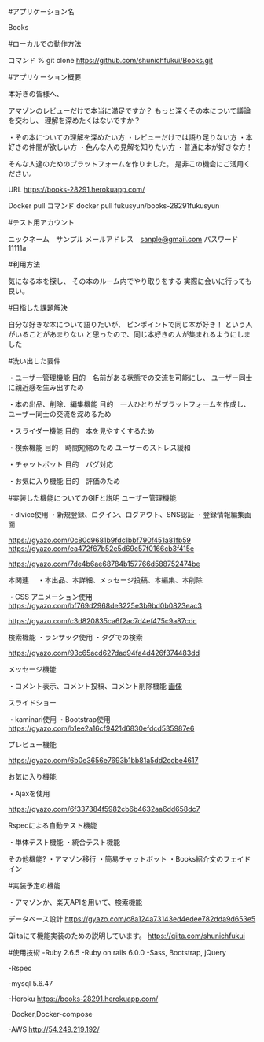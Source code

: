 #アプリケーション名	

 Books


#ローカルでの動作方法

コマンド
% git clone https://github.com/shunichfukui/Books.git


#アプリケーション概要  

本好きの皆様へ、

アマゾンのレビューだけで本当に満足ですか？
もっと深くその本について議論を交わし、
理解を深めたくはないですか？

・その本についての理解を深めたい方
・レビューだけでは語り足りない方
・本好きの仲間が欲しい方
・色んな人の見解を知りたい方
・普通に本が好きな方！

そんな人達のためのプラットフォームを作りました。
是非この機会にご活用ください。


URL https://books-28291.herokuapp.com/

Docker pull  コマンド
docker pull fukusyun/books-28291fukusyun

#テスト用アカウント

ニックネーム　サンプル
メールアドレス　sanple@gmail.com
パスワード 11111a


#利用方法

気になる本を探し、
その本のルーム内でやり取りをする
実際に会いに行っても良い。


#目指した課題解決

自分な好きな本について語りたいが、
ピンポイントで同じ本が好き！
という人がいることがあまりない
と思ったので、同じ本好きの人が集まれるようにしました


#洗い出した要件

・ユーザー管理機能
目的　名前がある状態での交流を可能にし、
ユーザー同士に親近感を生み出すため

・本の出品、削除、編集機能
目的　一人ひとりがプラットフォームを作成し、
ユーザー同士の交流を深めるため

・スライダー機能
目的　本を見やすくするため

・検索機能
目的　時間短縮のため
ユーザーのストレス緩和

・チャットボット
目的　バグ対応

・お気に入り機能
目的　評価のため


#実装した機能についてのGIFと説明
ユーザー管理機能

・divice使用
・新規登録、ログイン、ログアウト、SNS認証
・登録情報編集画面

https://gyazo.com/0c80d9681b9fdc1bbf790f451a81fb59
https://gyazo.com/ea472f67b52e5d69c57f0166cb3f415e

https://gyazo.com/7de4b6ae68784b157766d588752474be

本関連　
・本出品、本詳細、メッセージ投稿、本編集、本削除

・CSS アニメーション使用
https://gyazo.com/bf769d2968de3225e3b9bd0b0823eac3

https://gyazo.com/c3d820835ca6f2ac7d4ef475c9a87cdc

検索機能
・ランサック使用
・タグでの検索

https://gyazo.com/93c65acd627dad94fa4d426f374483dd

メッセージ機能

・コメント表示、コメント投稿、コメント削除機能
[画像](https://gyazo.com/f4c742159727ddc7b48ed36ba45451e3)

スライドショー

・kaminari使用
・Bootstrap使用
https://gyazo.com/b1ee2a16cf9421d6830efdcd535987e6

プレビュー機能


https://gyazo.com/6b0e3656e7693b1bb81a5dd2ccbe4617

お気に入り機能

・Ajaxを使用

https://gyazo.com/6f337384f5982cb6b4632aa6dd658dc7

Rspecによる自動テスト機能

・単体テスト機能
・統合テスト機能


その他機能?
・アマゾン移行
・簡易チャットボット
・Books紹介文のフェイドイン

#実装予定の機能

・アマゾンか、楽天APIを用いて、検索機能




データベース設計
https://gyazo.com/c8a124a73143ed4edee782dda9d653e5




Qiitaにて機能実装のための説明しています。
https://qiita.com/shunichfukui


#使用技術
-Ruby  2.6.5
-Ruby on rails 6.0.0
-Sass, Bootstrap, jQuery

-Rspec

-mysql 5.6.47

-Heroku 
https://books-28291.herokuapp.com/

-Docker,Docker-compose

-AWS
http://54.249.219.192/